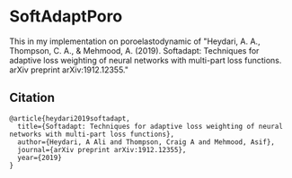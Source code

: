 # SoftAdaptPoro
This in my implementation on poroelastodynamic of "Heydari, A. A., Thompson, C. A., & Mehmood, A. (2019). Softadapt: Techniques for adaptive loss weighting of neural networks with multi-part loss functions. arXiv preprint arXiv:1912.12355." 

## Citation

```
@article{heydari2019softadapt,
  title={Softadapt: Techniques for adaptive loss weighting of neural networks with multi-part loss functions},
  author={Heydari, A Ali and Thompson, Craig A and Mehmood, Asif},
  journal={arXiv preprint arXiv:1912.12355},
  year={2019}
}
```
